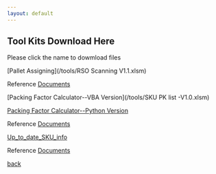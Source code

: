```yaml
---
layout: default
---
```


## Tool Kits Download Here
Please click the name to dowmload files

[Pallet Assigning](/tools/RSO Scanning V1.1.xlsm)

Reference [Documents](/tools/RSO收货工具使用说明.docx)

[Packing Factor Calculator--VBA Version](/tools/SKU PK list -V1.0.xlsm)

[Packing Factor Calculator--Python Version](https://github.com/Lordbread/Shoebox_PalletLoader)

Reference [Documents]()

[Up_to_date_SKU_info]()

Reference [Documents]()


[back](./)
